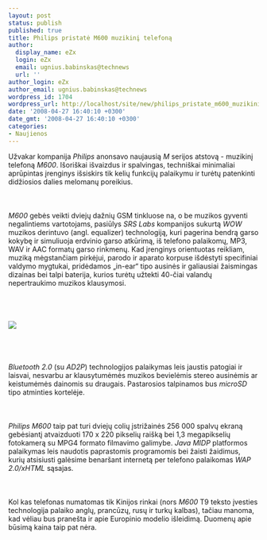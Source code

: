 ```yaml
---
layout: post
status: publish
published: true
title: Philips pristatė M600 muzikinį telefoną
author:
  display_name: eZx
  login: eZx
  email: ugnius.babinskas@technews
  url: ''
author_login: eZx
author_email: ugnius.babinskas@technews
wordpress_id: 1704
wordpress_url: http://localhost/site/new/philips_pristate_m600_muzikini_telefona/
date: '2008-04-27 16:40:10 +0300'
date_gmt: '2008-04-27 16:40:10 +0300'
categories:
- Naujienos
---
```

<p>Užvakar kompanija <i>Philips</i> anonsavo naujausią <i>M</i> serijos atstovą - muzikinį telefoną <i>M600</i>. Išoriškai išvaizdus ir spalvingas, techniškai minimaliai aprūpintas įrenginys išsiskirs tik kelių funkcijų palaikymu ir turėtų patenkinti didžiosios dalies melomanų poreikius.<br />
<br><br />
<br><i>M600</i> gebės veikti dviejų dažnių GSM tinkluose na, o be muzikos gyventi negalintiems vartotojams, pasiūlys <i>SRS Labs</i> kompanijos sukurtą <i>WOW</i> muzikos derintuvo (angl. equalizer) technologiją, kuri pagerina bendrą garso kokybę ir simuliuoja erdvinio garso atkūrimą, iš telefono palaikomų, MP3, WAV ir AAC formatų garso rinkmenų. Kad įrenginys orientuotas reikliam, muziką mėgstančiam pirkėjui, parodo ir aparato korpuse išdėstyti specifiniai valdymo mygtukai, pridėdamos „in-ear“ tipo ausinės ir galiausiai žaismingas dizainas bei talpi baterija, kurios turėtų užtekti 40-čiai valandų nepertraukimo muzikos klausymosi.<br />
<br><br />
<br><br><img src="http://www.technews.lt/upl/Failai/philipsm600.jpg"><br><br />
<br><br />
<br><i>Bluetooth 2.0</i> (su <i>AD2P</i>) technologijos palaikymas leis jaustis patogiai ir laisvai, nesvarbu ar klausytumėmės muzikos bevielėmis stereo ausinėmis ar keistumėmės dainomis su draugais. Pastarosios talpinamos bus <i>microSD</i> tipo atminties kortelėje.<br />
<br><br />
<br><i>Philips M600</i> taip pat turi dviejų colių įstrižainės 256 000 spalvų ekraną gebėsiantį atvaizduoti 170 x 220 pikselių raišką bei 1,3 megapikselių fotokamerą su MPG4 formato filmavimo galimybe. <i>Java MIDP</i> platformos palaikymas leis naudotis paprastomis programomis bei žaisti žaidimus, kurių atsisiusti galėsime benaršant internetą per telefono palaikomas <i>WAP 2.0/xHTML</i> sąsajas.<br />
<br><br />
<br>Kol kas telefonas numatomas tik Kinijos rinkai (nors <i>M600</i> T9 teksto įvesties technologija palaiko anglų, prancūzų, rusų ir turkų kalbas), tačiau manoma, kad vėliau bus pranešta ir apie Europinio modelio išleidimą. Duomenų apie būsimą kaina taip pat nėra.<br />
<br></p>
